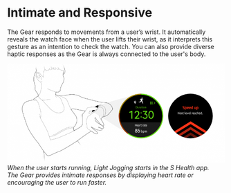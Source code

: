 # Intimate and Responsive

The Gear responds to movements from a user’s wrist. It automatically reveals the watch face when the user lifts their wrist, as it interprets this gesture as an intention to check the watch. You can also provide diverse haptic responses as the Gear is always connected to the user's body.



![](media/wearable_2.1.0-850x386.png)  
*When the user starts running, Light Jogging starts in the S Health app.*  
*The Gear provides intimate responses by displaying heart rate or encouraging the user to run faster.*
